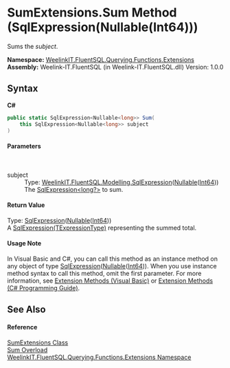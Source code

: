 # SumExtensions.Sum Method (SqlExpression(Nullable(Int64)))
 

Sums the *subject*.

**Namespace:**&nbsp;<a href="62269004-77a5-d9d5-00c5-53375495a579">WeelinkIT.FluentSQL.Querying.Functions.Extensions</a><br />**Assembly:**&nbsp;Weelink-IT.FluentSQL (in Weelink-IT.FluentSQL.dll) Version: 1.0.0

## Syntax

**C#**<br />
``` C#
public static SqlExpression<Nullable<long>> Sum(
	this SqlExpression<Nullable<long>> subject
)
```


#### Parameters
&nbsp;<dl><dt>subject</dt><dd>Type: <a href="6d3bd1b1-9588-4b2a-b617-fde5eea88b0a">WeelinkIT.FluentSQL.Modelling.SqlExpression</a>(<a href="http://msdn2.microsoft.com/en-us/library/b3h38hb0" target="_blank">Nullable</a>(<a href="http://msdn2.microsoft.com/en-us/library/6yy583ek" target="_blank">Int64</a>))<br />The <a href="6d3bd1b1-9588-4b2a-b617-fde5eea88b0a">SqlExpression<long?></a> to sum.</dd></dl>

#### Return Value
Type: <a href="6d3bd1b1-9588-4b2a-b617-fde5eea88b0a">SqlExpression</a>(<a href="http://msdn2.microsoft.com/en-us/library/b3h38hb0" target="_blank">Nullable</a>(<a href="http://msdn2.microsoft.com/en-us/library/6yy583ek" target="_blank">Int64</a>))<br />A <a href="6d3bd1b1-9588-4b2a-b617-fde5eea88b0a">SqlExpression(TExpressionType)</a> representing the summed total.

#### Usage Note
In Visual Basic and C#, you can call this method as an instance method on any object of type <a href="6d3bd1b1-9588-4b2a-b617-fde5eea88b0a">SqlExpression</a>(<a href="http://msdn2.microsoft.com/en-us/library/b3h38hb0" target="_blank">Nullable</a>(<a href="http://msdn2.microsoft.com/en-us/library/6yy583ek" target="_blank">Int64</a>)). When you use instance method syntax to call this method, omit the first parameter. For more information, see <a href="http://msdn.microsoft.com/en-us/library/bb384936.aspx">Extension Methods (Visual Basic)</a> or <a href="http://msdn.microsoft.com/en-us/library/bb383977.aspx">Extension Methods (C# Programming Guide)</a>.

## See Also


#### Reference
<a href="4ca3a777-8e8a-a09c-2353-cd024691fd04">SumExtensions Class</a><br /><a href="36b65622-919c-56ac-d3c8-d16b549e63a5">Sum Overload</a><br /><a href="62269004-77a5-d9d5-00c5-53375495a579">WeelinkIT.FluentSQL.Querying.Functions.Extensions Namespace</a><br />